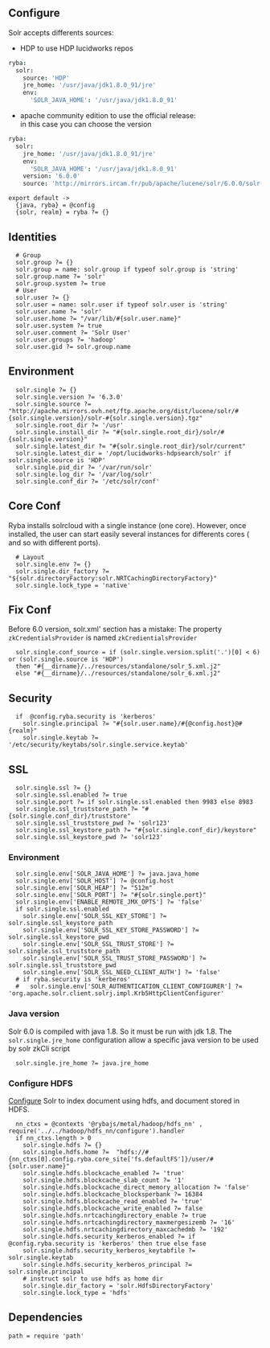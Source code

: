 ## Configure
Solr accepts differents sources:
 - HDP to use HDP lucidworks repos

```cson
ryba:
  solr:
    source: 'HDP'
    jre_home: '/usr/java/jdk1.8.0_91/jre'
    env:
      'SOLR_JAVA_HOME': '/usr/java/jdk1.8.0_91'
```
 - apache community edition to use the official release:   
 in this case you can choose the version

```cson
ryba:
  solr:
    jre_home: '/usr/java/jdk1.8.0_91/jre'
    env:
      'SOLR_JAVA_HOME': '/usr/java/jdk1.8.0_91'
    version: '6.0.0'
    source: 'http://mirrors.ircam.fr/pub/apache/lucene/solr/6.0.0/solr-6.0.0.tgz'
```

    export default ->
      {java, ryba} = @config
      {solr, realm} = ryba ?= {}

## Identities

      # Group
      solr.group ?= {}
      solr.group = name: solr.group if typeof solr.group is 'string'
      solr.group.name ?= 'solr'
      solr.group.system ?= true
      # User
      solr.user ?= {}
      solr.user = name: solr.user if typeof solr.user is 'string'
      solr.user.name ?= 'solr'
      solr.user.home ?= "/var/lib/#{solr.user.name}"
      solr.user.system ?= true
      solr.user.comment ?= 'Solr User'
      solr.user.groups ?= 'hadoop'
      solr.user.gid ?= solr.group.name

## Environment

      solr.single ?= {}
      solr.single.version ?= '6.3.0'
      solr.single.source ?= "http://apache.mirrors.ovh.net/ftp.apache.org/dist/lucene/solr/#{solr.single.version}/solr-#{solr.single.version}.tgz"
      solr.single.root_dir ?= '/usr'
      solr.single.install_dir ?= "#{solr.single.root_dir}/solr/#{solr.single.version}"
      solr.single.latest_dir ?= "#{solr.single.root_dir}/solr/current"
      solr.single.latest_dir = '/opt/lucidworks-hdpsearch/solr' if solr.single.source is 'HDP'
      solr.single.pid_dir ?= '/var/run/solr'
      solr.single.log_dir ?= '/var/log/solr'
      solr.single.conf_dir ?= '/etc/solr/conf'

## Core Conf
Ryba installs solrcloud with a single instance (one core).
However, once installed, the user can start easily several instances for 
differents cores ( and so with different ports).

      # Layout
      solr.single.env ?= {}
      solr.single.dir_factory ?= "${solr.directoryFactory:solr.NRTCachingDirectoryFactory}"
      solr.single.lock_type = 'native'

## Fix Conf
Before 6.0 version, solr.xml'<solrCloud> section has a mistake:
The property `zkCredentialsProvider` is named `zkCredientialsProvider`

      solr.single.conf_source = if (solr.single.version.split('.')[0] < 6) or (solr.single.source is 'HDP')
      then "#{__dirname}/../resources/standalone/solr_5.xml.j2"
      else "#{__dirname}/../resources/standalone/solr_6.xml.j2"

## Security

      if  @config.ryba.security is 'kerberos'
        solr.single.principal ?= "#{solr.user.name}/#{@config.host}@#{realm}"
        solr.single.keytab ?= '/etc/security/keytabs/solr.single.service.keytab'


## SSL

      solr.single.ssl ?= {}
      solr.single.ssl.enabled ?= true
      solr.single.port ?= if solr.single.ssl.enabled then 9983 else 8983
      solr.single.ssl_truststore_path ?= "#{solr.single.conf_dir}/truststore"
      solr.single.ssl_truststore_pwd ?= 'solr123'
      solr.single.ssl_keystore_path ?= "#{solr.single.conf_dir}/keystore"
      solr.single.ssl_keystore_pwd ?= 'solr123'

### Environment

      solr.single.env['SOLR_JAVA_HOME'] ?= java.java_home
      solr.single.env['SOLR_HOST'] ?= @config.host
      solr.single.env['SOLR_HEAP'] ?= "512m"
      solr.single.env['SOLR_PORT'] ?= "#{solr.single.port}"
      solr.single.env['ENABLE_REMOTE_JMX_OPTS'] ?= 'false'
      if solr.single.ssl.enabled
        solr.single.env['SOLR_SSL_KEY_STORE'] ?= solr.single.ssl_keystore_path
        solr.single.env['SOLR_SSL_KEY_STORE_PASSWORD'] ?= solr.single.ssl_keystore_pwd
        solr.single.env['SOLR_SSL_TRUST_STORE'] ?= solr.single.ssl_truststore_path
        solr.single.env['SOLR_SSL_TRUST_STORE_PASSWORD'] ?= solr.single.ssl_truststore_pwd
        solr.single.env['SOLR_SSL_NEED_CLIENT_AUTH'] ?= 'false'
      # if ryba.security is 'kerberos'
      #   solr.single.env['SOLR_AUTHENTICATION_CLIENT_CONFIGURER'] ?= 'org.apache.solr.client.solrj.impl.Krb5HttpClientConfigurer'

### Java version
Solr 6.0 is compiled with java 1.8.
So it must be run with jdk 1.8.
The `solr.single.jre_home` configuration allow a specific java version to be used by 
solr zkCli script

      solr.single.jre_home ?= java.jre_home

### Configure HDFS
[Configure][solr-hdfs] Solr to index document using hdfs, and document stored in HDFS.

      nn_ctxs = @contexts '@rybajs/metal/hadoop/hdfs_nn' , require('../../hadoop/hdfs_nn/configure').handler
      if nn_ctxs.length > 0
        solr.single.hdfs ?= {}
        solr.single.hdfs.home ?=  "hdfs://#{nn_ctxs[0].config.ryba.core_site['fs.defaultFS']}/user/#{solr.user.name}"
        solr.single.hdfs.blockcache_enabled ?= 'true'
        solr.single.hdfs.blockcache_slab_count ?= '1'
        solr.single.hdfs.blockcache_direct_memory_allocation ?= 'false'
        solr.single.hdfs.blockcache_blocksperbank ?= 16384
        solr.single.hdfs.blockcache_read_enabled ?= 'true'
        solr.single.hdfs.blockcache_write_enabled ?= false
        solr.single.hdfs.nrtcachingdirectory_enable ?= true
        solr.single.hdfs.nrtcachingdirectory_maxmergesizemb ?= '16'
        solr.single.hdfs.nrtcachingdirectory_maxcachedmb ?= '192'
        solr.single.hdfs.security_kerberos_enabled ?= if @config.ryba.security is 'kerberos' then true else fase
        solr.single.hdfs.security_kerberos_keytabfile ?= solr.single.keytab
        solr.single.hdfs.security_kerberos_principal ?= solr.single.principal
        # instruct solr to use hdfs as home dir
        solr.single.dir_factory = 'solr.HdfsDirectoryFactory'
        solr.single.lock_type = 'hdfs'




## Dependencies

    path = require 'path'

[solr-krb5]:https://cwiki.apache.org/confluence/display/solr/Kerberos+Authentication+Plugin
[solr-ssl]: https://cwiki.apache.org/confluence/display/solr/Enabling+SSL#EnablingSSL-RunSolrCloudwithSSL
[solr-auth]: https://cwiki.apache.org/confluence/display/solr/Rule-Based+Authorization+Plugin
[solr-hdfs]: http://fr.hortonworks.com/hadoop-tutorial/searching-data-solr/
